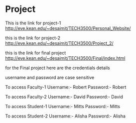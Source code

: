 # Project

This is the link for project-1
http://eve.kean.edu/~desaimit/TECH3500/Personal_Website/

this is the link for project-2
http://eve.kean.edu/~desaimit/TECH3500/Project_2/


this is the link for final project
http://eve.kean.edu/~desaimit/TECH3500/Final/index.html

for the Final project here are the credentials details

username and password are case sensitive

To access Faculty-1 
Username:- Robert
Password:- Robert

To access Faculty-2
Username:- David
Password:- David

To access Student-1
Username:- Mitts
Password:- Mitts

To access Student-2
Username:- Alisha
Password:- Alisha
